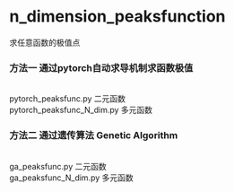 # n_dimension_peaksfunction
求任意函数的极值点
### 方法一 通过pytorch自动求导机制求函数极值
<br>pytorch_peaksfunc.py 二元函数</br>
pytorch_peaksfunc_N_dim.py 多元函数
### 方法二 通过遗传算法 Genetic Algorithm
<br>ga_peaksfunc.py  二元函数</br>
ga_peaksfunc_N_dim.py 多元函数
